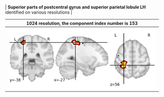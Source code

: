 


| **Superior parts of postcentral gyrus and superior parietal lobule LH** identified on various resolutions |

| 1024 resolution, the component index number is 153|  
|:---:|  
| ![Component 1024](../1024/final/153.jpg "From component 1024: Superior parts of postcentral gyrus and superior parietal lobule LH") |